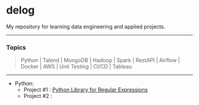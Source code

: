 # delog
My repository for learning data engineering and applied projects.
- - -
### Topics
> Python | Talend | MongoDB | Hadoop | Spark | RestAPI | Airflow | Docker | AWS | Unit Testing | CI/CD | Tableau
- - -
* Python:
  * Project #1 : [Python Library for Regular Expressions](https://github.com/TawfikYasser/erxepy)
  * Project #2 : 
